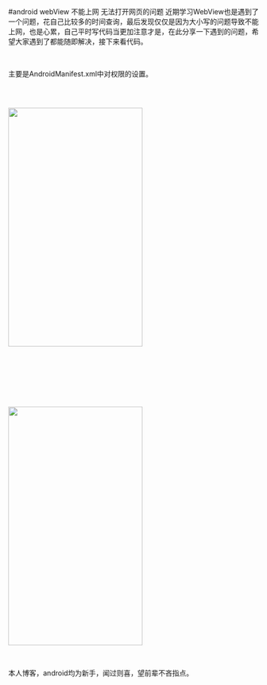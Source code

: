 #android webView 不能上网 无法打开网页的问题
近期学习WebView也是遇到了一个问题，花自己比较多的时间查询，最后发现仅仅是因为大小写的问题导致不能上网，也是心累，自己平时写代码当更加注意才是，在此分享一下遇到的问题，希望大家遇到了都能随即解决，接下来看代码。

 

主要是AndroidManifest.xml中对权限的设置。

<img alt="" class="has" src="https://img-blog.csdn.net/20150905110811327?watermark/2/text/aHR0cDovL2Jsb2cuY3Nkbi5uZXQv/font/5a6L5L2T/fontsize/400/fill/I0JBQkFCMA==/dissolve/70/gravity/Center">

 

<img alt="" class="has" height="480" src="https://img-blog.csdn.net/20150905110938517?watermark/2/text/aHR0cDovL2Jsb2cuY3Nkbi5uZXQv/font/5a6L5L2T/fontsize/400/fill/I0JBQkFCMA==/dissolve/70/gravity/Center" width="270">

 

 

<img alt="" class="has" src="https://img-blog.csdn.net/20150905110837028?watermark/2/text/aHR0cDovL2Jsb2cuY3Nkbi5uZXQv/font/5a6L5L2T/fontsize/400/fill/I0JBQkFCMA==/dissolve/70/gravity/Center">

 

<img alt="" class="has" height="480" src="https://img-blog.csdn.net/20150905110944459?watermark/2/text/aHR0cDovL2Jsb2cuY3Nkbi5uZXQv/font/5a6L5L2T/fontsize/400/fill/I0JBQkFCMA==/dissolve/70/gravity/Center" width="270">

 

本人博客，android均为新手，闻过则喜，望前辈不吝指点。